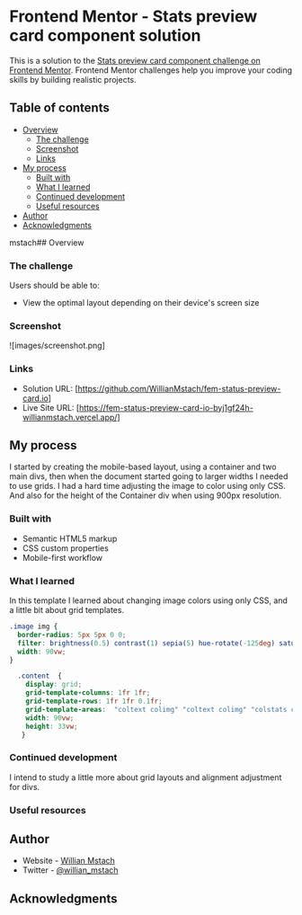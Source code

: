 # Frontend Mentor - Stats preview card component solution

This is a solution to the [Stats preview card component challenge on Frontend Mentor](https://www.frontendmentor.io/challenges/stats-preview-card-component-8JqbgoU62). Frontend Mentor challenges help you improve your coding skills by building realistic projects. 

## Table of contents

- [Overview](#overview)
  - [The challenge](#the-challenge)
  - [Screenshot](#screenshot)
  - [Links](#links)
- [My process](#my-process)
  - [Built with](#built-with)
  - [What I learned](#what-i-learned)
  - [Continued development](#continued-development)
  - [Useful resources](#useful-resources)
- [Author](#author)
- [Acknowledgments](#acknowledgments)

mstach## Overview

### The challenge

Users should be able to:

- View the optimal layout depending on their device's screen size

### Screenshot

![images/screenshot.png]

### Links

- Solution URL: [https://github.com/WillianMstach/fem-status-preview-card.io]
- Live Site URL: [https://fem-status-preview-card-io-byj1gf24h-willianmstach.vercel.app/]
## My process
I started by creating the mobile-based layout, using a container and two main divs, then when the document started going to larger widths I needed to use grids. I had a hard time adjusting the image to color using only CSS. And also for the height of the Container div when using 900px resolution. 
### Built with

- Semantic HTML5 markup
- CSS custom properties
- Mobile-first workflow
### What I learned

In this template I learned about changing image colors using only CSS, and a little bit about grid templates.

```css
.image img {
  border-radius: 5px 5px 0 0;
  filter: brightness(0.5) contrast(1) sepia(5) hue-rotate(-125deg) saturate(3);
  width: 90vw;
}
```
```css
  .content  {
    display: grid;
    grid-template-columns: 1fr 1fr;
    grid-template-rows: 1fr 1fr 0.1fr;
    grid-template-areas:  "coltext colimg" "coltext colimg" "colstats colimg";
    width: 90vw;
    height: 33vw;
   }
```
### Continued development

I intend to study a little more about grid layouts and alignment adjustment for divs.
### Useful resources
## Author

- Website - [Willian Mstach](https://github.com/WillianMstach)
- Twitter - [@willian_mstach](https://twitter.com/willian_mstach)
## Acknowledgments

